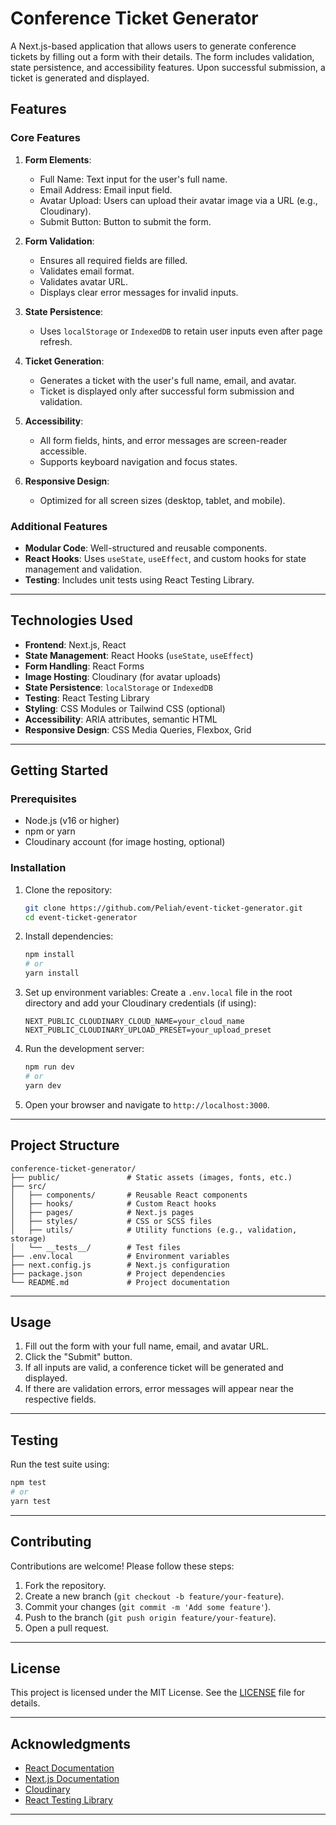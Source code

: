 # Conference Ticket Generator

A Next.js-based application that allows users to generate conference tickets by filling out a form with their details. The form includes validation, state persistence, and accessibility features. Upon successful submission, a ticket is generated and displayed.

## Features

### Core Features
1. **Form Elements**:
   - Full Name: Text input for the user's full name.
   - Email Address: Email input field.
   - Avatar Upload: Users can upload their avatar image via a URL (e.g., Cloudinary).
   - Submit Button: Button to submit the form.

2. **Form Validation**:
   - Ensures all required fields are filled.
   - Validates email format.
   - Validates avatar URL.
   - Displays clear error messages for invalid inputs.

3. **State Persistence**:
   - Uses `localStorage` or `IndexedDB` to retain user inputs even after page refresh.

4. **Ticket Generation**:
   - Generates a ticket with the user's full name, email, and avatar.
   - Ticket is displayed only after successful form submission and validation.

5. **Accessibility**:
   - All form fields, hints, and error messages are screen-reader accessible.
   - Supports keyboard navigation and focus states.

6. **Responsive Design**:
   - Optimized for all screen sizes (desktop, tablet, and mobile).

### Additional Features
- **Modular Code**: Well-structured and reusable components.
- **React Hooks**: Uses `useState`, `useEffect`, and custom hooks for state management and validation.
- **Testing**: Includes unit tests using React Testing Library.

---

## Technologies Used
- **Frontend**: Next.js, React
- **State Management**: React Hooks (`useState`, `useEffect`)
- **Form Handling**: React Forms
- **Image Hosting**: Cloudinary (for avatar uploads)
- **State Persistence**: `localStorage` or `IndexedDB`
- **Testing**: React Testing Library
- **Styling**: CSS Modules or Tailwind CSS (optional)
- **Accessibility**: ARIA attributes, semantic HTML
- **Responsive Design**: CSS Media Queries, Flexbox, Grid

---

## Getting Started

### Prerequisites
- Node.js (v16 or higher)
- npm or yarn
- Cloudinary account (for image hosting, optional)

### Installation
1. Clone the repository:
   ```bash
   git clone https://github.com/Peliah/event-ticket-generator.git
   cd event-ticket-generator
   ```

2. Install dependencies:
   ```bash
   npm install
   # or
   yarn install
   ```

3. Set up environment variables:
   Create a `.env.local` file in the root directory and add your Cloudinary credentials (if using):
   ```env
   NEXT_PUBLIC_CLOUDINARY_CLOUD_NAME=your_cloud_name
   NEXT_PUBLIC_CLOUDINARY_UPLOAD_PRESET=your_upload_preset
   ```

4. Run the development server:
   ```bash
   npm run dev
   # or
   yarn dev
   ```

5. Open your browser and navigate to `http://localhost:3000`.

---

## Project Structure
```
conference-ticket-generator/
├── public/               # Static assets (images, fonts, etc.)
├── src/
│   ├── components/       # Reusable React components
│   ├── hooks/            # Custom React hooks
│   ├── pages/            # Next.js pages
│   ├── styles/           # CSS or SCSS files
│   ├── utils/            # Utility functions (e.g., validation, storage)
│   └── __tests__/        # Test files
├── .env.local            # Environment variables
├── next.config.js        # Next.js configuration
├── package.json          # Project dependencies
└── README.md             # Project documentation
```

---

## Usage
1. Fill out the form with your full name, email, and avatar URL.
2. Click the "Submit" button.
3. If all inputs are valid, a conference ticket will be generated and displayed.
4. If there are validation errors, error messages will appear near the respective fields.

---

## Testing
Run the test suite using:
```bash
npm test
# or
yarn test
```

---

## Contributing
Contributions are welcome! Please follow these steps:
1. Fork the repository.
2. Create a new branch (`git checkout -b feature/your-feature`).
3. Commit your changes (`git commit -m 'Add some feature'`).
4. Push to the branch (`git push origin feature/your-feature`).
5. Open a pull request.

---

## License
This project is licensed under the MIT License. See the [LICENSE](LICENSE) file for details.

---

## Acknowledgments
- [React Documentation](https://react.dev/)
- [Next.js Documentation](https://nextjs.org/docs)
- [Cloudinary](https://cloudinary.com/)
- [React Testing Library](https://testing-library.com/docs/react-testing-library/intro/)

---